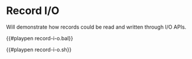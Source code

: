 # Record I/O

Will demonstrate how records could be read and written through I/O APIs.

{{#playpen record-i-o.bal}}

{{#playpen record-i-o.sh}}
